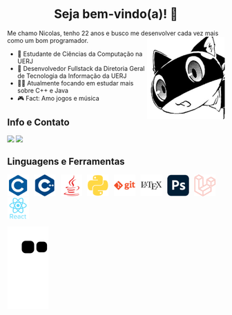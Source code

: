 <h1 align="center">Seja bem-vindo(a)! 👾</h1>

Me chamo Nicolas, tenho 22 anos e busco me desenvolver cada vez mais como um bom programador.
<img src="MorganaI.png" width="180" heigth="180" align="right"/>
- 📖 Estudante de Ciências da Computação na UERJ
- 💼 Desenvolvedor Fullstack da Diretoria Geral de Tecnologia da Informação da UERJ
- 👨‍💻 Atualmente focando em estudar mais sobre C++ e Java
- 🎮 Fact: Amo jogos e música

## Info e Contato

<a href = "mailto:nicolasperib@gmail.com"> <img src="https://img.shields.io/badge/Gmail-D14836?style=for-the-badge&logo=gmail&logoColor=white"></a>
<a href = "https://www.linkedin.com/in/nicolas-pereira-ribeiro-3577102a9/"> <img src="https://img.shields.io/badge/linkedin-%230077B5.svg?style=for-the-badge&logo=linkedin&logoColor=white"></a>

## Linguagens e Ferramentas

<img src='https://github.com/devicons/devicon/blob/master/icons/c/c-plain.svg' width="50" height="50"/> &nbsp;
<img src='https://github.com/devicons/devicon/blob/master/icons/cplusplus/cplusplus-plain.svg' width="50" height="50"/> &nbsp;
<img src='https://github.com/devicons/devicon/blob/master/icons/java/java-plain.svg' width="50" height="50"/> &nbsp;
<img src="https://github.com/devicons/devicon/blob/master/icons/python/python-plain.svg" width="50" height="50"/> &nbsp;
<img src='https://github.com/devicons/devicon/blob/master/icons/git/git-plain-wordmark.svg' width="50" height="50"/> &nbsp;
<img src='https://github.com/devicons/devicon/blob/master/icons/latex/latex-original.svg' width="50" height="50"/> &nbsp;
<img src='https://github.com/devicons/devicon/blob/master/icons/photoshop/photoshop-plain.svg' width="50" height="50"/> &nbsp;
<img src='https://github.com/devicons/devicon/blob/master/icons/laravel/laravel-line.svg' width="50" height="50"/> &nbsp;
<img src='https://github.com/devicons/devicon/blob/master/icons/react/react-original-wordmark.svg' width="50" height="50"/> &nbsp;

![Snake animation](https://github.com/Nicolausbr/Nicolausbr/blob/output/github-contribution-grid-snake.svg)
